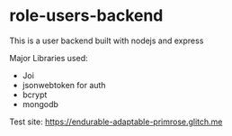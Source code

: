 # role-users-backend

This is a user backend built with nodejs and express

Major Libraries used:
- Joi
- jsonwebtoken for auth
- bcrypt
- mongodb

Test site: https://endurable-adaptable-primrose.glitch.me
